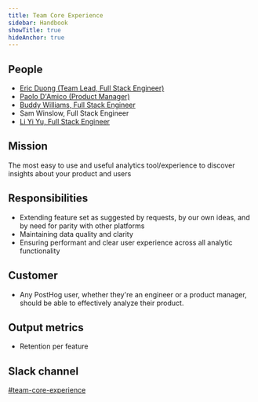 ```yaml
---
title: Team Core Experience
sidebar: Handbook
showTitle: true
hideAnchor: true
---
```


## People

- [Eric Duong (Team Lead, Full Stack Engineer)](/handbook/people/team/#eric-duong-software-engineer)
- [Paolo D'Amico (Product Manager)](/handbook/people/team#paolo-damico-product-team)
- [Buddy Williams, Full Stack Engineer](/handbook/people/team/#buddy-williams-software-engineer)
- Sam Winslow, Full Stack Engineer
- [Li Yi Yu, Full Stack Engineer]((/handbook/people/team/#li-yi-yu-software-engineer))

## Mission

The most easy to use and useful analytics tool/experience to discover insights about your product and users

## Responsibilities

- Extending feature set as suggested by requests, by our own ideas, and by need for parity with other platforms
- Maintaining data quality and clarity
- Ensuring performant and clear user experience across all analytic functionality


## Customer

- Any PostHog user, whether they're an engineer or a product manager, should be able to effectively analyze their product.

## Output metrics

- Retention per feature

## Slack channel

[#team-core-experience](https://posthog.slack.com/messages/team-core-experience)
